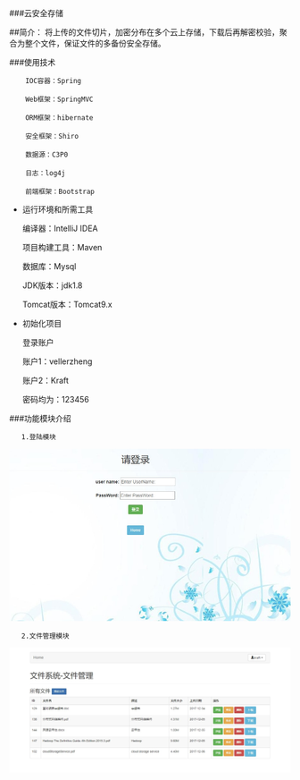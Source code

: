 

###云安全存储

##简介：
    将上传的文件切片，加密分布在多个云上存储，下载后再解密校验，聚合为整个文件，保证文件的多备份安全存储。

###使用技术

        IOC容器：Spring

        Web框架：SpringMVC

        ORM框架：hibernate

        安全框架：Shiro

        数据源：C3P0

        日志：log4j

        前端框架：Bootstrap


* 运行环境和所需工具

    编译器：IntelliJ IDEA
    
    项目构建工具：Maven
    
    数据库：Mysql
    
    JDK版本：jdk1.8
    
    Tomcat版本：Tomcat9.x

* 初始化项目

    登录账户
    
    账户1：vellerzheng
    
    账户2：Kraft
    
    密码均为：123456

###功能模块介绍

       1.登陆模块
       
![登陆界面](doc/image/loginImage.jpg)
       
       2.文件管理模块
       
![文件管理界面](doc/image/fileManageImage.jpg)
       
       

